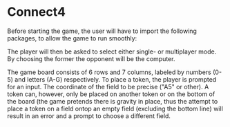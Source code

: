 # Connect4
Before starting the game, the user will have to import the following packages, to allow the game to run smoothly:


The player will then be asked to select either single- or multiplayer mode. By choosing the former the opponent will be the computer.

The game board consists of 6 rows and 7 columns, labeled by numbers (0-5) and letters (A-G) respectively. To place a token, the player is prompted for an input. The coordinate of the field to be precise ("A5" or other). A token can, however, only be placed on another token or on the bottom of the board (the game pretends there is gravity in place, thus the attempt to place a token on a field ontop an empty field (excluding the bottom line) will result in an error and a prompt to choose a different field.
